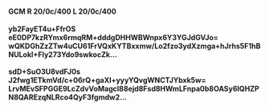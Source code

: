 #### GCM R 20/0c/400 L 20/0c/400
**yb2FayET4u+FfrOS**<br/>**eE0DP7kzRYmx6rmqRM+dddgDHHWBWnpx6Y3YGJdGVJo=**<br/>**wQKDGhZzZTw4uCU61FrVQxKYTBxxmw/Lo2fzo3ydXzmga+hJrhs5F1hBNULokI+Fly273Ydo9swkocZk...**<br/><br/>
**sdD+SuO3U8vdFJ0s**<br/>**J2fwg1ETkmVd/c+06rQ+gaXI+yyyYQvgWNCTJYbxk5w=**<br/>**LrvMEvSFPGGE9LcZdvVoMagcl88ejd8Fsd8HWmLFnpa0b8OASy6lQHZPN8QAREzqNLRco4QyF3fgmdw2...**